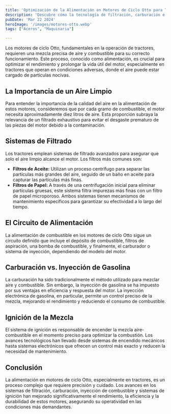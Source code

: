 ```yaml
---
title: 'Optimización de la Alimentación en Motores de Ciclo Otto para Tractores'
description: 'Descubre cómo la tecnología de filtración, carburación e inyección de combustible mejora la eficiencia y durabilidad de los motores de ciclo Otto en tractores, asegurando un rendimiento óptimo.'
pubDate: 'Mar 22 2024'
heroImage: '/images/motores-otto.webp'
tags: ["Aceros", "Maquinaria"]

---
```


Los motores de ciclo Otto, fundamentales en la operación de tractores, requieren una mezcla precisa de aire y combustible para su correcto funcionamiento. Este proceso, conocido como alimentación, es crucial para optimizar el rendimiento y prolongar la vida útil del motor, especialmente en tractores que operan en condiciones adversas, donde el aire puede estar cargado de partículas nocivas.

## La Importancia de un Aire Limpio
Para entender la importancia de la calidad del aire en la alimentación de estos motores, consideremos que por cada gramo de combustible, el motor necesita aproximadamente diez litros de aire. Esta proporción subraya la relevancia de un filtrado exhaustivo para evitar el desgaste prematuro de las piezas del motor debido a la contaminación.

## Sistemas de Filtrado
Los tractores emplean sistemas de filtrado avanzados para asegurar que solo el aire limpio alcance el motor. Los filtros más comunes son:

- **Filtros de Aceite:** Utilizan un proceso centrífugo para separar las partículas más grandes del aire, seguido de un baño en aceite para capturar las partículas más finas.
- **Filtros de Papel:** A través de una centrifugación inicial para eliminar partículas gruesas, este sistema filtra impurezas más finas con un filtro de papel microporoso.
Ambos sistemas tienen mecanismos de mantenimiento específicos para garantizar su efectividad a lo largo del tiempo.

## El Circuito de Alimentación
La alimentación de combustible en los motores de ciclo Otto sigue un circuito definido que incluye el depósito de combustible, filtros de aspiración, una bomba de combustible, y finalmente, el carburador o sistema de inyección, dependiendo del modelo del motor.

## Carburación vs. Inyección de Gasolina
La carburación ha sido tradicionalmente el método utilizado para mezclar aire y combustible. Sin embargo, la inyección de gasolina se ha impuesto por sus ventajas en eficiencia y respuesta del motor. La inyección electrónica de gasolina, en particular, permite un control preciso de la mezcla, mejorando el rendimiento y reduciendo el consumo de combustible.

## Ignición de la Mezcla
El sistema de ignición es responsable de encender la mezcla aire-combustible en el momento preciso para optimizar la combustión. Los avances tecnológicos han llevado desde sistemas de encendido mecánicos hasta sistemas electrónicos que ofrecen un control más exacto y reducen la necesidad de mantenimiento.

## Conclusión
La alimentación en motores de ciclo Otto, especialmente en tractores, es un proceso complejo que requiere precisión y cuidado. Los avances en los sistemas de filtración, carburación, inyección de combustible y sistemas de ignición han mejorado significativamente el rendimiento, la eficiencia y la durabilidad de estos motores, asegurando su operatividad en las condiciones más demandantes.
